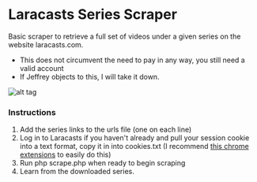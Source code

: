 # Laracasts Series Scraper

Basic scraper to retrieve a full set of videos under a given series on the website laracasts.com.

- This does not circumvent the need to pay in any way, you still need a valid account
- If Jeffrey objects to this, I will take it down.

![alt tag](https://raw.githubusercontent.com/username/projectname/branch/path/to/img.png)

### Instructions

1. Add the series links to the urls file (one on each line)
2. Log in to Laracasts if you haven't already and pull your session cookie into a text format, copy it in into cookies.txt (I recommend [this chrome extensions](https://chrome.google.com/webstore/detail/cookiestxt/njabckikapfpffapmjgojcnbfjonfjfg?hl=en) to easily do this)
3. Run php scrape.php when ready to begin scraping
3. Learn from the downloaded series.
